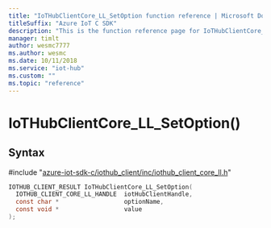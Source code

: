 ```yaml
---                             
title: "IoTHubClientCore_LL_SetOption function reference | Microsoft Docs" 
titleSuffix: "Azure IoT C SDK"            
description: "This is the function reference page for IoTHubClientCore_LL_SetOption() in the Azure IoT C SDK. This SDK is used with the Azure IoT Hub and Azure IoT Hub Device Provisioning Service"            
manager: timlt                 
author: wesmc7777              
ms.author: wesmc               
ms.date: 10/11/2018                    
ms.service: "iot-hub"             
ms.custom: ""                
ms.topic: "reference"        
---                            
```


# IoTHubClientCore_LL_SetOption()

## Syntax

\#include "[azure-iot-sdk-c/iothub_client/inc/iothub_client_core_ll.h](../iothub-client-core-ll-h.md)"  
```C
IOTHUB_CLIENT_RESULT IoTHubClientCore_LL_SetOption(
  IOTHUB_CLIENT_CORE_LL_HANDLE  iotHubClientHandle,
  const char *                  optionName,
  const void *                  value
);
```

